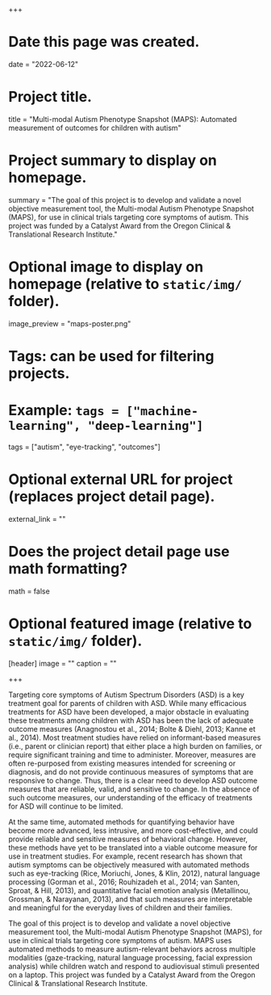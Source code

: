 +++

# Date this page was created.

date = "2022-06-12"

# Project title.

title = "Multi-modal Autism Phenotype Snapshot (MAPS): Automated measurement of outcomes for children with autism"

# Project summary to display on homepage.

summary = "The goal of this project is to develop and validate a novel objective measurement tool, the Multi-modal Autism Phenotype Snapshot (MAPS), for use in clinical trials targeting core symptoms of autism. This project was funded by a Catalyst Award from the Oregon Clinical & Translational Research Institute."

# Optional image to display on homepage (relative to `static/img/` folder).

image_preview = "maps-poster.png"

# Tags: can be used for filtering projects.

# Example: `tags = ["machine-learning", "deep-learning"]`

tags = \["autism", "eye-tracking", "outcomes"\]

# Optional external URL for project (replaces project detail page).

external_link = ""

# Does the project detail page use math formatting?

math = false

# Optional featured image (relative to `static/img/` folder).

\[header\] image = "" caption = ""

+++

Targeting core symptoms of Autism Spectrum Disorders (ASD) is a key treatment goal for parents of children with ASD. While many efficacious treatments for ASD have been developed, a major obstacle in evaluating these treatments among children with ASD has been the lack of adequate outcome measures (Anagnostou et al., 2014; Bolte & Diehl, 2013; Kanne et al., 2014). Most treatment studies have relied on informant-based measures (i.e., parent or clinician report) that either place a high burden on families, or require significant training and time to administer. Moreover, measures are often re-purposed from existing measures intended for screening or diagnosis, and do not provide continuous measures of symptoms that are responsive to change. Thus, there is a clear need to develop ASD outcome measures that are reliable, valid, and sensitive to change. In the absence of such outcome measures, our understanding of the efficacy of treatments for ASD will continue to be limited.

At the same time, automated methods for quantifying behavior have become more advanced, less intrusive, and more cost-effective, and could provide reliable and sensitive measures of behavioral change. However, these methods have yet to be translated into a viable outcome measure for use in treatment studies. For example, recent research has shown that autism symptoms can be objectively measured with automated methods such as eye-tracking (Rice, Moriuchi, Jones, & Klin, 2012), natural language processing (Gorman et al., 2016; Rouhizadeh et al., 2014; van Santen, Sproat, & Hill, 2013), and quantitative facial emotion analysis (Metallinou, Grossman, & Narayanan, 2013), and that such measures are interpretable and meaningful for the everyday lives of children and their families.

The goal of this project is to develop and validate a novel objective measurement tool, the Multi-modal Autism Phenotype Snapshot (MAPS), for use in clinical trials targeting core symptoms of autism. MAPS uses automated methods to measure autism-relevant behaviors across multiple modalities (gaze-tracking, natural language processing, facial expression analysis) while children watch and respond to audiovisual stimuli presented on a laptop. This project was funded by a Catalyst Award from the Oregon Clinical & Translational Research Institute.

